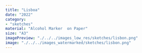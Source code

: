 ```yaml
---
title: "Lisboa"
date: "2022"
category: 
- "sketches"
material: "Alcohol Marker  on Paper"
size: "A3"
imagePreview: "./../../images_low_res/sketches/lisbon.png"
image: "./../../images_watermarked/sketches/lisbon.png"
---
```

